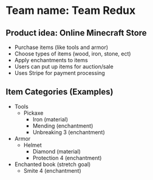# Team name: Team Redux

## Product idea: Online Minecraft Store
- Purchase items (like tools and armor)
- Choose types of items (wood, iron, stone, ect)
- Apply enchantments to items
- Users can put up items for auction/sale
- Uses Stripe for payment processing

## Item Categories (Examples)
- Tools
  - Pickaxe
    - Iron (material)
    - Mending (enchantment)
    - Unbreaking 3 (enchantment)
- Armor
  - Helmet
    - Diamond (material)
    - Protection 4 (enchantment)
- Enchanted book (stretch goal)
  - Smite 4 (enchantment)
